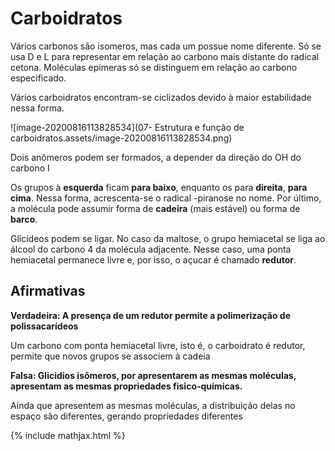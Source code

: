 # Carboidratos

Vários carbonos são isomeros, mas cada um possue nome diferente. Só se usa D e L para representar em relação ao carbono mais distante do radical cetona. Moléculas epímeras só se distinguem em relação ao carbono especificado.

Vários carboidratos encontram-se ciclizados devido à maior estabilidade nessa forma.

![image-20200816113828534](07- Estrutura e função de carboidratos.assets/image-20200816113828534.png)

Dois anômeros podem ser formados, a depender da direção do OH do carbono I

Os grupos à **esquerda** ficam **para baixo**, enquanto os para **direita**, **para cima**. Nessa forma, acrescenta-se o radical -piranose no nome. Por último, a molécula pode assumir forma de **cadeira** (mais estável) ou forma de **barco**.

Glicídeos podem se ligar. No caso da maltose, o grupo hemiacetal se liga ao álcool do carbono 4 da molécula adjacente. Nesse caso, uma ponta hemiacetal permanece livre e, por isso, o açucar é chamado **redutor**.

## Afirmativas

**Verdadeira: A presença de um redutor permite a polimerização de polissacarídeos**

Um carbono com ponta hemiacetal livre, isto é, o carboidrato é redutor, permite que novos grupos se associem à cadeia

**Falsa: Glicidios isômeros, por apresentarem as mesmas moléculas, apresentam as mesmas propriedades fisico-químicas.**

Ainda que apresentem as mesmas moléculas, a distribuição delas no espaço são diferentes, gerando propriedades diferentes 



{% include mathjax.html %}